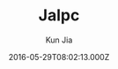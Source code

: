 ---
title: Jalpc
github: https://github.com/jarrekk/Jalpc
demo: https://jarrekk.github.io/Jalpc/
author: Kun Jia
ssg:
  - Jekyll
cms:
  - No Cms
date: 2016-05-29T08:02:13.000Z
description: '🍎Jalpc -- A flexible Jekyll theme, 3 steps to build your website. '
stale: true
---
